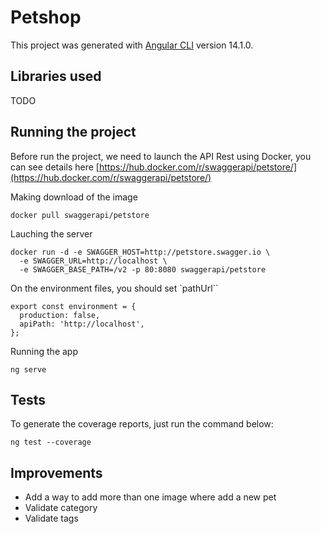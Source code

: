 # Petshop

This project was generated with [Angular CLI](https://github.com/angular/angular-cli) version 14.1.0.

## Libraries used

TODO

## Running the project

Before run the project, we need to launch the API Rest using Docker, you can see details here [https://hub.docker.com/r/swaggerapi/petstore/](https://hub.docker.com/r/swaggerapi/petstore/)

Making download of the image

```
docker pull swaggerapi/petstore
```

Lauching the server

```
docker run -d -e SWAGGER_HOST=http://petstore.swagger.io \
  -e SWAGGER_URL=http://localhost \
  -e SWAGGER_BASE_PATH=/v2 -p 80:8080 swaggerapi/petstore
```

On the environment files, you should set `pathUrl``

```
export const environment = {
  production: false,
  apiPath: 'http://localhost',
};
```

Running the app

```
ng serve
```

## Tests

To generate the coverage reports, just run the command below:

```
ng test --coverage
```

## Improvements

- Add a way to add more than one image where add a new pet
- Validate category
- Validate tags
